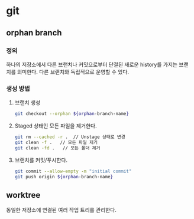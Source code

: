 # git

## orphan branch

### 정의

하나의 저장소에서 다른 브랜치나 커밋으로부터 단절된 새로운 history를 가지는 브랜치를 의미한다.
다른 브랜치와 독립적으로 운영할 수 있다.

### 생성 방법

1. 브랜치 생성

   ```bash
   git checkout --orphan ${orphan-branch-name}
   ```

2. Staged 상태인 모든 파일을 제거한다.

   ```bash
   git rm --cached -r .  // Unstage 상태로 변경
   git clean -f .   // 모든 파일 제거
   git clean -fd .   // 모든 폴더 제거
   ```

3. 브랜치를 커밋/푸시한다.

   ```bash
   git commit --allow-empty -m "initial commit"
   git push origin ${orphan-branch-name}
   ```

## worktree

동일한 저장소에 연결된 여러 작업 트리를 관리한다.
